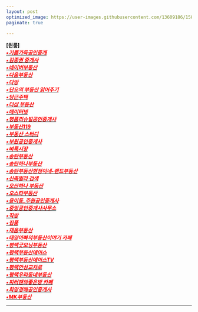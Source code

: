 ```yaml
---
layout: post
optimized_image: https://user-images.githubusercontent.com/13609186/158834851-5c5d7736-001b-448d-8bb6-eb99f2f16233.jpg
paginate: true

---
```


**[원룸]** <br>
[<span style="color:red">***▪기쁨가득공인중개***</span>](https://blog.naver.com/PostList.nhn?blogId=as770120&from=postList&categoryNo=16)<br>
[<span style="color:red">***▪김종권 중개사***</span>](https://www.youtube.com/channel/UCaxZObFqwNeqfGbiWEnGb6w/videos)<br>
[<span style="color:red">***▪네이버부동산***</span>](https://land.naver.com/)<br>
[<span style="color:red">***▪다음부동산***</span>](https://realty.daum.net/)<br>
[<span style="color:red">***▪다방***</span>](https://dabangapp.com/)<br>
[<span style="color:red">***▪단오의 부동산 읽어주기***</span>](https://blog.naver.com/PostList.naver?blogId=gold5834989&from=postList&categoryNo=10)<br>
[<span style="color:red">***▪당근주택***</span>](https://crhousing.co.kr/index.php?usr_view=pc)<br>
[<span style="color:red">***▪더샵 부동산***</span>](https://blog.naver.com/ansunghouse)<br>
[<span style="color:red">***▪데이터넷***</span>](http://www.datanet.co.kr/)<br>
[<span style="color:red">***▪명품리슈빌공인중개사***</span>](https://blog.naver.com/dw6066)<br>
[<span style="color:red">***▪부동산119***</span>](https://www.bd119.com/realty/realty_list.asp?RealtyType=E&sido=%B0%E6%B1%E2)<br>
[<span style="color:red">***▪부동산 스터디***</span>](https://cafe.naver.com/jaegebal/3660663)<br>
[<span style="color:red">***▪부원공인중개사***</span>](https://blog.naver.com/yuri8515)<br>
[<span style="color:red">***▪벼룩시장***</span>](https://www.findhouse.co.kr/land/map/web/index.do?typeThing1=01)<br>
[<span style="color:red">***▪송탄부동산***</span>](https://blog.naver.com/lkbmsk)<br>
[<span style="color:red">***▪송탄하나부동산***</span>](https://blog.naver.com/jjs612407)<br>
[<span style="color:red">***▪송탄부동산현정이네-랜드부동산***</span>](https://blog.naver.com/phs1237)<br>
[<span style="color:red">***▪신축빌라 검색***</span>](http://sellinghousing.kr/grid)<br>
[<span style="color:red">***▪오산하나 부동산***</span>](https://blog.naver.com/scale9999)<br>
[<span style="color:red">***▪오스타부동산***</span>](https://blog.naver.com/mj6975)<br>
[<span style="color:red">***▪용이동_주원공인중개사***</span>](http://x8020.kmswb.kr/)<br>
[<span style="color:red">***▪중앙공인중개사사무소***</span>](http://www.r114.net/T/0316838959)<br>
[<span style="color:red">***▪직방***</span>](https://www.zigbang.com/)<br>
[<span style="color:red">***▪집품***</span>](https://www.zippoom.com/)<br>
[<span style="color:red">***▪채움부동산***</span>](https://blog.naver.com/tpgus227)<br>
[<span style="color:red">***▪태양아빠의부동산이야기 카페***</span>](https://blog.naver.com/jungshjoa)<br>
[<span style="color:red">***▪평택굿모닝부동산***</span>](https://blog.naver.com/good6990)<br>
[<span style="color:red">***▪평택부동산에이스***</span>](https://blog.naver.com/happy4uim)<br>
[<span style="color:red">***▪평택부동산에이스TV***</span>](https://www.youtube.com/channel/UCltW1okmTXve0Xkrr0hKYNg)<br>
[<span style="color:red">***▪평택안성교차로***</span>](http://land.ptkcr.com/offer/?cateid_group=0001&trade=1)<br>
[<span style="color:red">***▪평택우리동네부동산***</span>](https://blog.naver.com/milee8944)<br>
[<span style="color:red">***▪피터팬의좋은방 카페***</span>](https://cafe.naver.com/kig/16752767)<br>
[<span style="color:red">***▪희망경매공인중개사***</span>](http://m.withace.co.kr/beauty1092)<br>
[<span style="color:red">***▪MK부동산***</span>](https://land.bizmk.kr/memul/list.php?bubcode=4122000000&mgroup=A&mclass=A01%2CA02%2CA03&bdiv=A&areadiv=&mseq=&JMJ=)<br>



---
